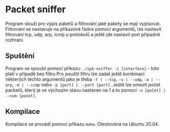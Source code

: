 # Packet sniffer
Program slouží pro výpis paketů a filtrování jaké pakety se mají vypisovat.
Filtrování se nastavuje na příkazové řádce pomocí argumentů, lze nastavit 
filtrování tcp, udp, arp, icmp u protokolů a ještě jde nastavit port případně
rozhraní.

## Spuštění
Program se spouští pomocí příkazu:
`./ipk-sniffer -i [interface]` - toto platí v případě bez filtru
Pro použití filtru lze zadat ještě kombinaci některých těchto argumentů
jako je třeba `-t | --tcp`, `-u | --udp`, `-a | --arp`, `-m | --icmp` nebo
`-p [port] | --port [port]`.
Ještě lze omezit počet packetů, který je ve výchozím stavu nastaven na 1 a to
pomocí `-n [počet] | --num [počet]`.

## Kompilace
Kompilace se provádí pomocí příkazu `make`. Otestováná na Ubuntu 20.04.
